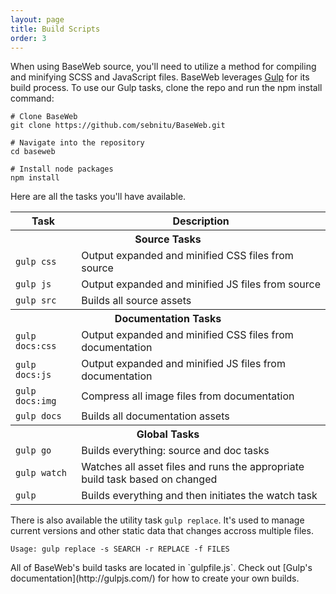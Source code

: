 ```yaml
---
layout: page
title: Build Scripts
order: 3
---
```


When using BaseWeb source, you'll need to utilize a method for compiling and minifying SCSS and JavaScript files. BaseWeb leverages [Gulp](http://gulpjs.com/) for its build process. To use our Gulp tasks, clone the repo and run the npm install command:

<pre class="highlight"><code><span class="editor-comment"># Clone BaseWeb</span>
<span class="editor-prefixed">git clone https://github.com/sebnitu/BaseWeb.git</span>

<span class="editor-comment"># Navigate into the repository</span>
<span class="editor-prefixed">cd baseweb</span>

<span class="editor-comment"># Install node packages</span>
<span class="editor-prefixed">npm install</span></code></pre>

Here are all the tasks you'll have available.

<table class="table table-docs">
  <tbody><tr>
    <th>Task</th>
    <th>Description</th>
  </tr>
  <tr>
    <th colspan="2">Source Tasks</th>
  </tr>
  <tr>
    <td><code>gulp css</code></td>
    <td>Output expanded and minified CSS files from source</td>
  </tr>
  <tr>
    <td><code>gulp js</code></td>
    <td>Output expanded and minified JS files from source</td>
  </tr>
  <tr>
    <td><code>gulp src</code></td>
    <td>Builds all source assets</td>
  </tr>

  <tr>
    <th colspan="2">Documentation Tasks</th>
  </tr>
  <tr>
    <td><code>gulp docs:css</code></td>
    <td>Output expanded and minified CSS files from documentation</td>
  </tr>
  <tr>
    <td><code>gulp docs:js</code></td>
    <td>Output expanded and minified JS files from documentation</td>
  </tr>
  <tr>
    <td><code>gulp docs:img</code></td>
    <td>Compress all image files from documentation</td>
  </tr>
  <tr>
    <td><code>gulp docs</code></td>
    <td>Builds all documentation assets</td>
  </tr>

  <tr>
    <th colspan="2">Global Tasks</th>
  </tr>
  <tr>
    <td><code>gulp go</code></td>
    <td>Builds everything: source and doc tasks</td>
  </tr>
  <tr>
    <td><code>gulp watch</code></td>
    <td>Watches all asset files and runs the appropriate build task based on changed</td>
  </tr>
  <tr>
    <td><code>gulp</code></td>
    <td>Builds everything and then initiates the watch task</td>
  </tr>
</tbody></table>


There is also available the utility task `gulp replace`. It's used to manage current versions and other static data that changes accross multiple files.

```
Usage: gulp replace -s SEARCH -r REPLACE -f FILES
```

<div class="notice info">
  <p markdown="1">All of BaseWeb's build tasks are located in `gulpfile.js`. Check out [Gulp's documentation](http://gulpjs.com/) for how to create your own builds.</p>
</div>
